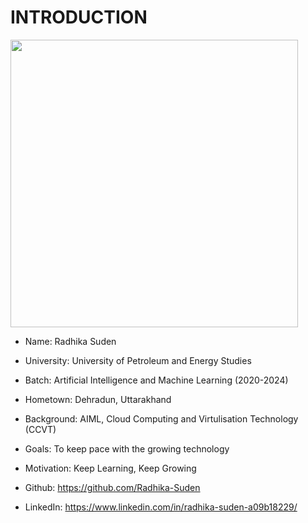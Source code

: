 # INTRODUCTION

<img src="https://github.com/Radhika-Suden/devops-2024/assets/108231665/ad04d077-8307-4207-af19-3f817650cd23" width="460" height="460">

- Name: Radhika Suden

- University: University of Petroleum and Energy Studies

- Batch: Artificial Intelligence and Machine Learning (2020-2024)

- Hometown: Dehradun, Uttarakhand

- Background: AIML, Cloud Computing and Virtulisation Technology (CCVT)

- Goals: To keep pace with the growing technology

- Motivation: Keep Learning, Keep Growing

- Github: https://github.com/Radhika-Suden

- LinkedIn: https://www.linkedin.com/in/radhika-suden-a09b18229/
